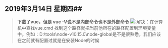 ## 2019年3月14日 星期四##
> **下载了vue，但是 vue -V说不是内部命令也不是外部命令**
> ![](https://i.imgur.com/WC46VZv.png)
> 解决：在计算机中查找vue.cmd 找到这个路径就把当前他所在的路径配置到环境变量中。例如：D:\tools\node-v10.15.0\node-global是不是很熟悉，我们应该在之前就有配置过就是在安装Node的时候